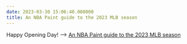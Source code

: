 ```yaml
---
date: 2023-03-30 15:06:40.008000
title: An NBA Paint guide to the 2023 MLB season
---
```


Happy Opening Day! --> [An NBA Paint guide to the 2023 MLB season](https://www.washingtonpost.com/sports/interactive/2023/mlb-2023-season-major-storylines/?itid=sf_sports_mlb_p008_f002)